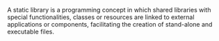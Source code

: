 A static library is a programming concept in which shared libraries with special functionalities, classes or resources are linked to external applications or components, facilitating the creation of stand-alone and executable files.

